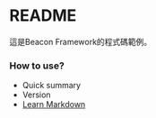 # README #

這是Beacon Framework的程式碼範例。

### How to use? ###

* Quick summary
* Version
* [Learn Markdown](https://bitbucket.org/tutorials/markdowndemo)
